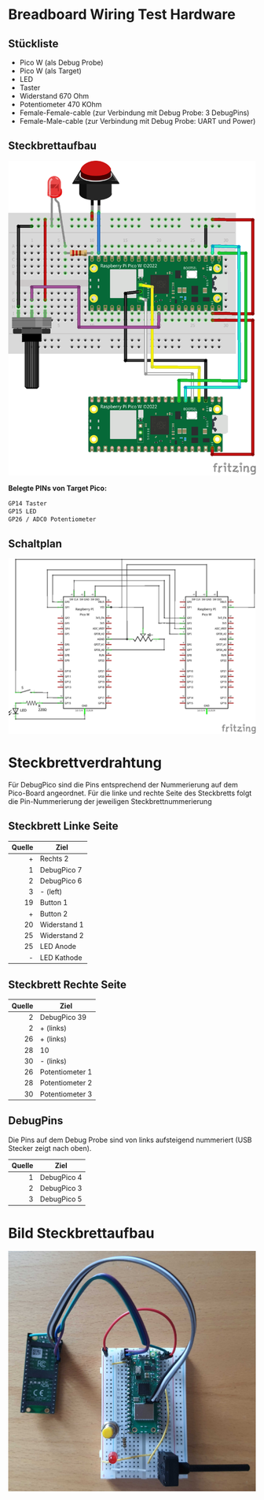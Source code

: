 # Breadboard Wiring Test Hardware

## Stückliste

 * Pico W (als Debug Probe)
 * Pico W (als Target)
 * LED
 * Taster
 * Widerstand 670 Ohm
 * Potentiometer 470 KOhm
 * Female-Female-cable (zur Verbindung mit Debug Probe: 3 DebugPins)
 * Female-Male-cable (zur Verbindung mit Debug Probe: UART und Power)

## Steckbrettaufbau

![alt text](workshop_bb.png)

**Belegte PINs von Target Pico:**

```
GP14 Taster
GP15 LED
GP26 / ADC0 Potentiometer
```

## Schaltplan

![alt text](workshop_schem.png)

# Steckbrettverdrahtung

Für DebugPico sind die Pins entsprechend der Nummerierung auf dem Pico-Board angeordnet. 
Für die linke und rechte Seite des Steckbretts folgt die Pin-Nummerierung der jeweiligen Steckbrettnummerierung


## Steckbrett Linke Seite

| Quelle | Ziel         |
|-------:|--------------|
|      + | Rechts 2     |
|      1 | DebugPico 7  |
|      2 | DebugPico 6  |
|      3 | - (left)     |
|     19 | Button 1     |
|      + | Button 2     |
|     20 | Widerstand 1 |
|     25 | Widerstand 2 |
|     25 | LED Anode    |
|      - | LED Kathode  |

## Steckbrett Rechte Seite

| Quelle | Ziel            |
|-------:|-----------------|
|      2 | DebugPico 39    |
|      2 | + (links)       |
|     26 | + (links)       |
|     28 | 10              |
|     30 | - (links)       |
|     26 | Potentiometer 1 |
|     28 | Potentiometer 2 |
|     30 | Potentiometer 3 |


## DebugPins

Die Pins auf dem Debug Probe sind von links aufsteigend nummeriert (USB Stecker zeigt nach oben).

| Quelle | Ziel        |
|-------:|-------------|
|      1 | DebugPico 4 |
|      2 | DebugPico 3 |
|      3 | DebugPico 5 |

# Bild Steckbrettaufbau

![alt text](steckbrett.jpg)